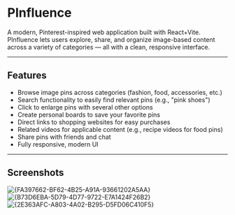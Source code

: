 # PInfluence 

A modern, Pinterest-inspired web application built with React+Vite. PInfluence lets users explore, share, and organize image-based content across a variety of categories — all with a clean, responsive interface.

---

## Features

- Browse image pins across categories (fashion, food, accessories, etc.)
- Search functionality to easily find relevant pins (e.g., "pink shoes")
- Click to enlarge pins with several other options
- Create personal boards to save your favorite pins
- Direct links to shopping websites for easy purchases
- Related videos for applicable content (e.g., recipe videos for food pins)
- Share pins with friends and chat 
- Fully responsive, modern UI 

---

## Screenshots

![{FA397662-BF62-4B25-A91A-93661202A5AA}](https://github.com/user-attachments/assets/706469a8-24bf-410f-b72a-fec36378ce01)
![{B73D6EBA-5D79-4D77-9722-E7A1424F26B2}](https://github.com/user-attachments/assets/9dbe86df-7cfe-4809-8d34-c09a97893775)
![{2E363AFC-A803-4A02-B295-D5FD06C410F5}](https://github.com/user-attachments/assets/000ea0dc-1000-4fcc-8481-f26063f892a4)



